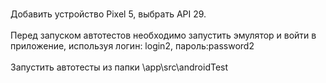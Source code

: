 <br/>Добавить устройство Pixel 5, выбрать API 29.</br>
<br/>Перед запуском автотестов необходимо запустить эмулятор и войти в приложение, используя логин: login2, пароль:password2</br>
<br/>Запустить автотесты из папки \app\src\androidTest</br>
